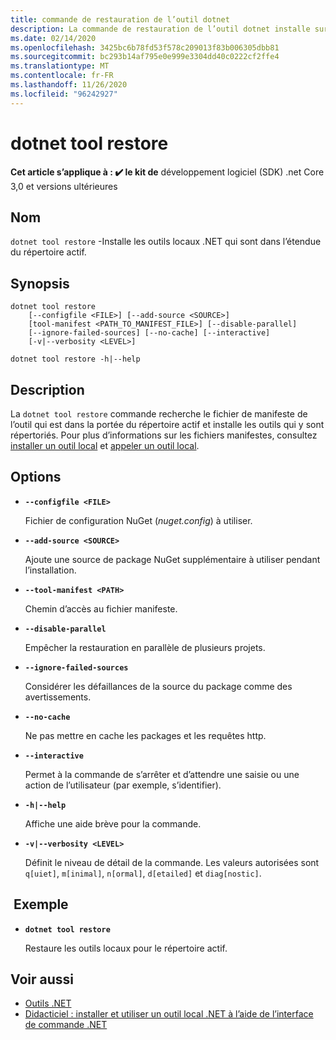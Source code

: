 ```yaml
---
title: commande de restauration de l’outil dotnet
description: La commande de restauration de l’outil dotnet installe sur votre machine les outils locaux .NET qui sont dans l’étendue du répertoire actif.
ms.date: 02/14/2020
ms.openlocfilehash: 3425bc6b78fd53f578c209013f83b006305dbb81
ms.sourcegitcommit: bc293b14af795e0e999e3304dd40c0222cf2ffe4
ms.translationtype: MT
ms.contentlocale: fr-FR
ms.lasthandoff: 11/26/2020
ms.locfileid: "96242927"
---
```

# <a name="dotnet-tool-restore"></a>dotnet tool restore

**Cet article s’applique à : ✔️ le kit de** développement logiciel (SDK) .net Core 3,0 et versions ultérieures

## <a name="name"></a>Nom

`dotnet tool restore` -Installe les outils locaux .NET qui sont dans l’étendue du répertoire actif.

## <a name="synopsis"></a>Synopsis

```dotnetcli
dotnet tool restore
    [--configfile <FILE>] [--add-source <SOURCE>]
    [tool-manifest <PATH_TO_MANIFEST_FILE>] [--disable-parallel]
    [--ignore-failed-sources] [--no-cache] [--interactive]
    [-v|--verbosity <LEVEL>]

dotnet tool restore -h|--help
```

## <a name="description"></a>Description

La `dotnet tool restore` commande recherche le fichier de manifeste de l’outil qui est dans la portée du répertoire actif et installe les outils qui y sont répertoriés. Pour plus d’informations sur les fichiers manifestes, consultez [installer un outil local](global-tools.md#install-a-local-tool) et [appeler un outil local](global-tools.md#invoke-a-local-tool).

## <a name="options"></a>Options

- **`--configfile <FILE>`**

  Fichier de configuration NuGet (*nuget.config*) à utiliser.

- **`--add-source <SOURCE>`**

  Ajoute une source de package NuGet supplémentaire à utiliser pendant l’installation.

- **`--tool-manifest <PATH>`**

  Chemin d’accès au fichier manifeste.

- **`--disable-parallel`**

  Empêcher la restauration en parallèle de plusieurs projets.

- **`--ignore-failed-sources`**

  Considérer les défaillances de la source du package comme des avertissements.

- **`--no-cache`**

  Ne pas mettre en cache les packages et les requêtes http.

- **`--interactive`**

  Permet à la commande de s’arrêter et d’attendre une saisie ou une action de l’utilisateur (par exemple, s’identifier).

- **`-h|--help`**

  Affiche une aide brève pour la commande.

- **`-v|--verbosity <LEVEL>`**

  Définit le niveau de détail de la commande. Les valeurs autorisées sont `q[uiet]`, `m[inimal]`, `n[ormal]`, `d[etailed]` et `diag[nostic]`.

## <a name="example"></a> Exemple

- **`dotnet tool restore`**

  Restaure les outils locaux pour le répertoire actif.

## <a name="see-also"></a>Voir aussi

- [Outils .NET](global-tools.md)
- [Didacticiel : installer et utiliser un outil local .NET à l’aide de l’interface de commande .NET](local-tools-how-to-use.md)
